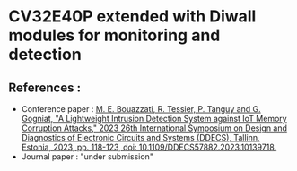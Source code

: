 # CV32E40P extended with Diwall modules for monitoring and detection

## References : 
- Conference paper : [M. E. Bouazzati, R. Tessier, P. Tanguy and G. Gogniat, "A Lightweight Intrusion Detection System against IoT Memory Corruption Attacks," 2023 26th International Symposium on Design and Diagnostics of Electronic Circuits and Systems (DDECS), Tallinn, Estonia, 2023, pp. 118-123, doi: 10.1109/DDECS57882.2023.10139718.](https://ieeexplore.ieee.org/document/10139718)
- Journal paper : "under submission"
